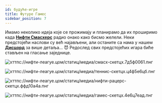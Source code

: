```yaml
---
id: будуће-игре
title: Футуре Гамес
sidebar_position: 7
---
```


Имамо неколико идеја које се прожимају и планирамо да их проширимо када **[Нифти Смасхерс](https://nifty-league.com/games)** радио онако како бисмо желели. Неки предстојећи наслови су већ најављени, али останите са нама у нашем **[Дисцорд](https://discord.gg/niftyleague)** за више детаља… 😈 Редослед свих предстојећих игара биће стављен на гласање заједнице.

![хттпс://нифти-леагуе.цом/статиц/медиа/смасх-скетцх.7д5ф0061.пнг](https://nifty-league.com/static/media/smash-sketch.7d5f0061.png)

![хттпс://нифти-леагуе.цом/статиц/медиа/теннис-скетцх.ц4ф5е6цб.пнг](https://nifty-league.com/static/media/tennis-sketch.c4f5e6cb.png)

![хттпс://нифти-леагуе.цом/статиц/медиа/нифти-рацерс-скетцх.ффд10а4а.пнг](https://nifty-league.com/static/media/nifty-racers-sketch.ffd10a4a.png)

![хттпс://нифти-леагуе.цом/статиц/медиа/гамес-скетцх.4е6ц7еад.пнг](https://nifty-league.com/static/media/games-sketch.4e6c7ead.png)
